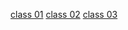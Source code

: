 [class 01](/ReadingNotes/class01)
[class 02](/ReadingNotes/class02)
[class 03](/ReadingNotes/class03)
